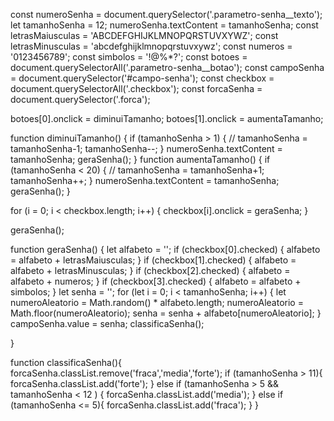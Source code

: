 const numeroSenha = document.querySelector('.parametro-senha__texto');
let tamanhoSenha = 12;
numeroSenha.textContent = tamanhoSenha;
const letrasMaiusculas = 'ABCDEFGHIJKLMNOPQRSTUVXYWZ';
const letrasMinusculas = 'abcdefghijklmnopqrstuvxywz';
const numeros = '0123456789';
const simbolos = '!@%*?';
const botoes = document.querySelectorAll('.parametro-senha__botao');
const campoSenha = document.querySelector('#campo-senha');
const checkbox = document.querySelectorAll('.checkbox');
const forcaSenha = document.querySelector('.forca');

botoes[0].onclick = diminuiTamanho;
botoes[1].onclick = aumentaTamanho;

function diminuiTamanho() {
if (tamanhoSenha > 1) {
// tamanhoSenha = tamanhoSenha-1;
tamanhoSenha--;
}
numeroSenha.textContent = tamanhoSenha;
geraSenha();
}
function aumentaTamanho() {
if (tamanhoSenha < 20) {
// tamanhoSenha = tamanhoSenha+1;
tamanhoSenha++;
}
numeroSenha.textContent = tamanhoSenha;
geraSenha();
}

for (i = 0; i < checkbox.length; i++) {
checkbox[i].onclick = geraSenha;
}

geraSenha();

function geraSenha() {
let alfabeto = '';
if (checkbox[0].checked) {
alfabeto = alfabeto + letrasMaiusculas;
}
if (checkbox[1].checked) {
alfabeto = alfabeto + letrasMinusculas;
}
if (checkbox[2].checked) {
alfabeto = alfabeto + numeros;
}
if (checkbox[3].checked) {
alfabeto = alfabeto + simbolos;
}
let senha = '';
for (let i = 0; i < tamanhoSenha; i++) {
let numeroAleatorio = Math.random() * alfabeto.length;
numeroAleatorio = Math.floor(numeroAleatorio);
senha = senha + alfabeto[numeroAleatorio];
}
campoSenha.value = senha;
classificaSenha();

}

function classificaSenha(){
forcaSenha.classList.remove('fraca','media','forte');
if (tamanhoSenha > 11){
forcaSenha.classList.add('forte');
} else if (tamanhoSenha > 5 && tamanhoSenha < 12 ) {
forcaSenha.classList.add('media');
} else if (tamanhoSenha <= 5){
forcaSenha.classList.add('fraca');
}
}
